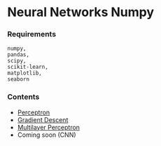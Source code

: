 # Neural Networks Numpy


### Requirements

```
numpy,
pandas,
scipy,
scikit-learn,
matplotlib,
seaborn
```

### Contents

- [Perceptron](https://github.com/vineetver/Neural-Networks-Numpy/tree/main/Percptron)
- [Gradient Descent](https://github.com/vineetver/Neural-Networks-Numpy/tree/main/Gradient%20Descent)
- [Multilayer Perceptron](https://github.com/vineetver/Neural-Networks-Numpy/tree/main/Multilayer%20Perceptron) 
- Coming soon (CNN)


